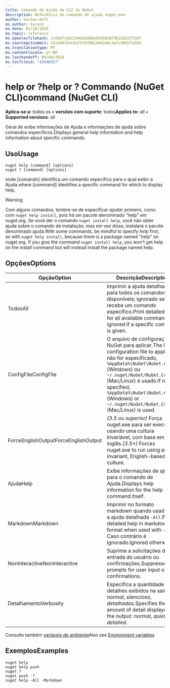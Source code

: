 ```yaml
---
title: Comando de Ajuda da CLI do NuGet
description: Referência do comando de ajuda nuget.exe
author: karann-msft
ms.author: karann
ms.date: 01/18/2018
ms.topic: reference
ms.openlocfilehash: 3c8b07cb02144da3d88e06956d079b216b3f530f
ms.sourcegitcommit: 1d1406764c6af5fb7801d462e0c4afc9092fa569
ms.translationtype: MT
ms.contentlocale: pt-BR
ms.lasthandoff: 09/04/2018
ms.locfileid: "43546557"
---
```

# <a name="help-or--command-nuget-cli"></a><span data-ttu-id="ee7a8-103">help or ?</span><span class="sxs-lookup"><span data-stu-id="ee7a8-103">help or ?</span></span> <span data-ttu-id="ee7a8-104">Commando (NuGet CLI)</span><span class="sxs-lookup"><span data-stu-id="ee7a8-104">command (NuGet CLI)</span></span>

<span data-ttu-id="ee7a8-105">**Aplica-se a:** todos os &bullet; **versões com suporte**: todos</span><span class="sxs-lookup"><span data-stu-id="ee7a8-105">**Applies to:** all &bullet; **Supported versions**: all</span></span>

<span data-ttu-id="ee7a8-106">Geral de exibe informações de Ajuda e informações de ajuda sobre comandos específicos.</span><span class="sxs-lookup"><span data-stu-id="ee7a8-106">Displays general help information and help information about specific commands.</span></span>

## <a name="usage"></a><span data-ttu-id="ee7a8-107">Uso</span><span class="sxs-lookup"><span data-stu-id="ee7a8-107">Usage</span></span>

```cli
nuget help [command] [options]
nuget ? [command] [options]
```

<span data-ttu-id="ee7a8-108">onde [comando] identifica um comando específico para o qual exibir a Ajuda.</span><span class="sxs-lookup"><span data-stu-id="ee7a8-108">where [command] identifies a specific command for which to display help.</span></span>

> [!Warning]
> <span data-ttu-id="ee7a8-109">Com alguns comandos, lembre-se de especificar *ajudar* primeiro, como com `nuget help install`, pois há um pacote denominado "help" em nuget.org. Se você der o comando `nuget install help`, você não obter ajuda sobre o comando de instalação, mas em vez disso, instalará o pacote denominado ajuda.</span><span class="sxs-lookup"><span data-stu-id="ee7a8-109">With some commands, be mindful to specify *help* first, as with `nuget help install`, because there is a package named "help" on nuget.org. If you give the command `nuget install help`, you won't get help on the install command but will instead install the package named help.</span></span>

## <a name="options"></a><span data-ttu-id="ee7a8-110">Opções</span><span class="sxs-lookup"><span data-stu-id="ee7a8-110">Options</span></span>

| <span data-ttu-id="ee7a8-111">Opção</span><span class="sxs-lookup"><span data-stu-id="ee7a8-111">Option</span></span> | <span data-ttu-id="ee7a8-112">Descrição</span><span class="sxs-lookup"><span data-stu-id="ee7a8-112">Description</span></span> |
| --- | --- |
| <span data-ttu-id="ee7a8-113">Todos</span><span class="sxs-lookup"><span data-stu-id="ee7a8-113">All</span></span> | <span data-ttu-id="ee7a8-114">Imprimir a ajuda detalhada para todos os comandos disponíveis; ignorado se recebe um comando específico.</span><span class="sxs-lookup"><span data-stu-id="ee7a8-114">Print detailed help for all available commands; ignored if a specific command is given.</span></span> |
| <span data-ttu-id="ee7a8-115">ConfigFile</span><span class="sxs-lookup"><span data-stu-id="ee7a8-115">ConfigFile</span></span> | <span data-ttu-id="ee7a8-116">O arquivo de configuração do NuGet para aplicar.</span><span class="sxs-lookup"><span data-stu-id="ee7a8-116">The NuGet configuration file to apply.</span></span> <span data-ttu-id="ee7a8-117">Se não for especificado, `%AppData%\NuGet\NuGet.Config` (Windows) ou `~/.nuget/NuGet/NuGet.Config` (Mac/Linux) é usado.</span><span class="sxs-lookup"><span data-stu-id="ee7a8-117">If not specified, `%AppData%\NuGet\NuGet.Config` (Windows) or `~/.nuget/NuGet/NuGet.Config` (Mac/Linux) is used.</span></span>|
| <span data-ttu-id="ee7a8-118">ForceEnglishOutput</span><span class="sxs-lookup"><span data-stu-id="ee7a8-118">ForceEnglishOutput</span></span> | <span data-ttu-id="ee7a8-119">*(3.5 ou superior)*  Força nuget.exe para ser executado usando uma cultura invariável, com base em inglês.</span><span class="sxs-lookup"><span data-stu-id="ee7a8-119">*(3.5+)* Forces nuget.exe to run using an invariant, English-based culture.</span></span> |
| <span data-ttu-id="ee7a8-120">Ajuda</span><span class="sxs-lookup"><span data-stu-id="ee7a8-120">Help</span></span> | <span data-ttu-id="ee7a8-121">Exibe informações de ajuda para o comando de Ajuda.</span><span class="sxs-lookup"><span data-stu-id="ee7a8-121">Displays help information for the help command itself.</span></span> |
| <span data-ttu-id="ee7a8-122">Markdown</span><span class="sxs-lookup"><span data-stu-id="ee7a8-122">Markdown</span></span> | <span data-ttu-id="ee7a8-123">Imprimir no formato markdown quando usado com a ajuda detalhada `-All`.</span><span class="sxs-lookup"><span data-stu-id="ee7a8-123">Print detailed help in markdown format when used with `-All`.</span></span> <span data-ttu-id="ee7a8-124">Caso contrário é ignorado.</span><span class="sxs-lookup"><span data-stu-id="ee7a8-124">Ignored otherwise.</span></span> |
| <span data-ttu-id="ee7a8-125">NonInteractive</span><span class="sxs-lookup"><span data-stu-id="ee7a8-125">NonInteractive</span></span> | <span data-ttu-id="ee7a8-126">Suprime a solicitações de entrada do usuário ou confirmações.</span><span class="sxs-lookup"><span data-stu-id="ee7a8-126">Suppresses prompts for user input or confirmations.</span></span> |
| <span data-ttu-id="ee7a8-127">Detalhamento</span><span class="sxs-lookup"><span data-stu-id="ee7a8-127">Verbosity</span></span> | <span data-ttu-id="ee7a8-128">Especifica a quantidade de detalhes exibidos na saída: *normal*, *silencioso*, *detalhadas*.</span><span class="sxs-lookup"><span data-stu-id="ee7a8-128">Specifies the amount of detail displayed in the output: *normal*, *quiet*, *detailed*.</span></span> |

<span data-ttu-id="ee7a8-129">Consulte também [variáveis de ambiente](cli-ref-environment-variables.md)</span><span class="sxs-lookup"><span data-stu-id="ee7a8-129">Also see [Environment variables](cli-ref-environment-variables.md)</span></span>

## <a name="examples"></a><span data-ttu-id="ee7a8-130">Exemplos</span><span class="sxs-lookup"><span data-stu-id="ee7a8-130">Examples</span></span>

```cli
nuget help
nuget help push
nuget ?
nuget push -?
nuget help -All -Markdown
```

